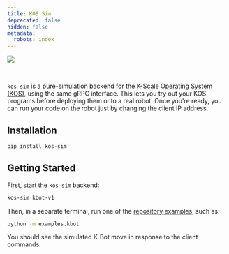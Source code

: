 ```yaml
---
title: KOS Sim
deprecated: false
hidden: false
metadata:
  robots: index
---
```

![](https://files.readme.io/7288103b624390d91dddf0be919f94e8e67940f931d5886f4e817a41ffb6c504-image.png)

<br />

`kos-sim` is a pure-simulation backend for the [K-Scale Operating System (KOS)](https://github.com/kscalelabs/kos), using the same gRPC interface. This lets you try out your KOS programs before deploying them onto a real robot. Once you're ready, you can run your code on the robot just by changing the client IP address.

## Installation

```bash
pip install kos-sim
```

## Getting Started

First, start the `kos-sim` backend:

```bash
kos-sim kbot-v1
```

Then, in a separate terminal, run one of the [repository examples](https://github.com/kscalelabs/kos-sim), such as:

```bash
python -m examples.kbot
```

You should see the simulated K-Bot move in response to the client commands.